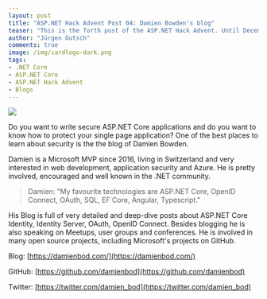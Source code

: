 ```yaml
---
layout: post
title: "ASP.NET Hack Advent Post 04: Damien Bowden's blog"
teaser: "This is the forth post of the ASP.NET Hack Advent. Until December 24th I'm going to post a link to a good community resource per day and a few lines about it."
author: "Jürgen Gutsch"
comments: true
image: /img/cardlogo-dark.png
tags: 
- .NET Core
- ASP.NET Core
- ASP.NET Hack Advent
- Blogs
---
```


![]({{site.baseurl}}/img/advent/advent.jpg)

Do you want to write secure ASP.NET Core applications and do you want to know how to protect your single page application? One of the best places to learn about security is the the blog of Damien Bowden. 

Damien is a Microsoft MVP since 2016, living in Switzerland and very interested in web development, application security and Azure. He is pretty involved, encouraged and well known in the .NET community.

> Damien: "My favourite technologies are ASP.NET Core, OpenID Connect, OAuth, SQL, EF Core, Angular, Typescript."

His Blog is full of very detailed and deep-dive posts about ASP.NET Core Identity, Identity Server, OAuth, OpenID Connect. Besides blogging he is also speaking on Meetups, user groups and conferences. He is involved in many open source projects, including Microsoft's projects on GitHub.

Blog: [https://damienbod.com/](https://damienbod.com/)

GitHub: [https://github.com/damienbod](https://github.com/damienbod)

Twitter: [https://twitter.com/damien_bod](https://twitter.com/damien_bod)


